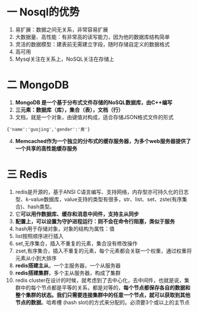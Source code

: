 # 一 Nosql的优势
1. 易扩展：数据之间无关系，非常容易扩展
2. 大数据量、高性能：有非常高的读写能力，因为他的数据库结构简单
3. 灵活的数据模型：建表前无需建立字段，随时存储自定义的数据格式
4. 高可用
5. Mysql关注在关系上，NoSQL关注在存储上

# 二 MongoDB
1. **MongoDB 是一个基于分布式文件存储的NoSQL数据库，由C++编写**
2. **三元素：数据库（库），集合（表），文档（行）**
3. 文档，就是一个对象，由键值对构成，适合存储JSON格式文件的形式
```
{'name':'guojing','gender':'男'}
```
4. **Memcached作为一个独立的分布式的缓存服务器，为多个web服务器提供了一个共享的高性能缓存服务**

# 三 Redis
1. redis是开源的，基于ANSI C语言编写、支持网络，内存型亦可持久化的日志型、k-value数据库，value支持的类型有很多，str、list、set、zste(有序集合)、hash类型。
2. 它**可以用作数据库、缓存和消息中间件，支持主从同步**
3. **配置上，可以设置为守护进程运行：则不会在命令行阻塞，类似于服务**
4. hash用于存储对象，对象的结构为属性：值
5. list按照顺序进行插入
6. set,无序集合，插入不重复的元素，集合没有修改操作
7. zset,有序集合，插入不重复的元素，每个元素都会关联一个权重，通过权重将元素从小到大排序
8. **redis搭建主从**，一个主服务器，一个从服务器
9. **redis搭建集群**，多个主从服务器，构成了集群
10. redis cluster在设计的时候，就考虑到了去中心化，去中间件，也就是说，集群中的每个节点都是平等的关系，都是对等的，**每个节点都保存各自的数据和整个集群的状态。我们只需要连接集群中的任意一个节点，就可以获取到其他节点的数据**。哈希槽 (hash slot)的方式来分配的。必须要3个或以上的主节点
